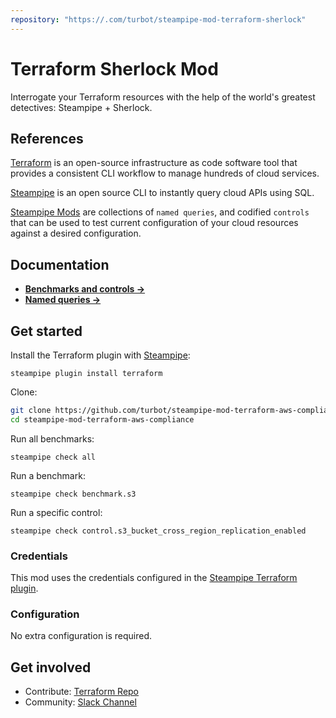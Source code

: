 ```yaml
---
repository: "https://.com/turbot/steampipe-mod-terraform-sherlock"
---
```


# Terraform Sherlock Mod

Interrogate your Terraform resources with the help of the world's greatest detectives: Steampipe + Sherlock.

## References

[Terraform](https://terraform.io/) is an open-source infrastructure as code software tool that provides a consistent CLI workflow to manage hundreds of cloud services.

[Steampipe](https://steampipe.io) is an open source CLI to instantly query cloud APIs using SQL.

[Steampipe Mods](https://steampipe.io/docs/reference/mod-resources#mod) are collections of `named queries`, and codified `controls` that can be used to test current configuration of your cloud resources against a desired configuration.


## Documentation

- **[Benchmarks and controls →](https://hub.steampipe.io/mods/turbot/_sherlock/controls)**
- **[Named queries →](https://hub.steampipe.io/mods/turbot/_sherlock/queries)**

## Get started

Install the Terraform plugin with [Steampipe](https://steampipe.io):

```shell
steampipe plugin install terraform
```

Clone:

```sh
git clone https://github.com/turbot/steampipe-mod-terraform-aws-compliance.git
cd steampipe-mod-terraform-aws-compliance
```

Run all benchmarks:

```shell
steampipe check all
```

Run a benchmark:

```shell
steampipe check benchmark.s3
```

Run a specific control:

```shell
steampipe check control.s3_bucket_cross_region_replication_enabled
```

### Credentials

This mod uses the credentials configured in the [Steampipe Terraform plugin](https://hub.steampipe.io/plugins/turbot/).

### Configuration

No extra configuration is required.

## Get involved

* Contribute: [Terraform Repo](https://github.com/turbot/steampipe-mod-terraform-sherlock)
* Community: [Slack Channel](https://steampipe.io/community/join)

